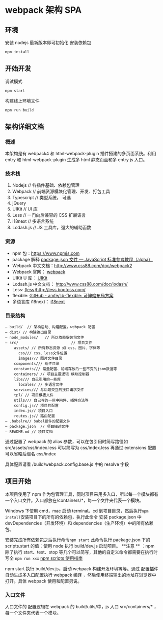 # webpack 架构 SPA

## 环境

安装 nodejs 最新版本即可初始化 安装依赖包

```sh
npm install
```

## 开始开发

调试模式

```sh
npm start
```

构建线上环境文件

```sh
npm run build
```

## 架构详细文档

### 概述

本架构是有 webpack4 和 html-webpack-plugin 插件搭建的多页面系统。利用 entry 和 html-webpack-plugin 生成多 html 静态页面和多 entry js 入口。

### 技术栈

1.  Nodejs // 各插件基础、依赖包管理
2.  Webpack // 前端资源模块化管理、开发、打包工具
3.  Typescript // 类型系统， 可选
4.  jQuery
5.  UIKit // UI 库
6.  Less // 一门向后兼容的 CSS 扩展语言
7.  i18next // 多语言系统
8.  Lodash.js // JS 工具库，强大的辅助函数

### 资源

- npm 包：https://www.npmjs.com
- package 解释 [package.json 文件 — JavaScript 标准参考教程（alpha）](http://javascript.ruanyifeng.com/nodejs/packagejson.html)
- Webpack 中文文档：http://www.css88.com/doc/webpack2
- Webpack 官网： [webpack](https://webpack.js.org/)
- UIKit U 库： [UIKit](https://getuikit.com/docs/introduction)
- Lodash.js 中文文档： http://www.css88.com/doc/lodash/
- Less: [{less}](http://less.bootcss.com/)http://less.bootcss.com/
- flexible: [GitHub - amfe/lib-flexible: 可伸缩布局方案](https://github.com/amfe/lib-flexible)
- 多语言库 i18next： [i18next](https://www.i18next.com/overview/getting-started)

### 目录结构

```
— build/  // 架构启动、构建配置，webpack 配置
— dist/ // 构建输出目录
— node_modules/   // 所以依赖安装包文件
— src/                        // 项目文件
    assets/ // 所有静态资源 如 css、图片、字体等
      css/// css、less文件位置
      images/// 图片文件目录
    components/// 组件目录
    constants/// 常量配置、前端存放的一些不变的json数据等
    containers/ // 项目主要逻辑 模块控制器
    libs/// 自己引用的一些库
	  locales/ // 多语言文件
    services/// 与后端交互的接口请求文件
    tpl/ // 项目模板文件
    utils/// 自己写的一些中间件、插件方法等
    config.js// 项目的配置
    index.js// 项目入口
    routes.js// 路由配置
— .babelre// babel插件的配置文件
— package.json  // 项目描述文件
— README.md // 项目文档
```

通过配置了 webpack 的 alias 参数，可以在包引用时简写路径如 src/assets/css/index.less 可以简写为 css/index.less
再通过 extensions 配置可以省略后缀名 css/index

具体配置请看 /build/webpack.config.base.js 中的 resolve 字段

## 项目开始

本项目使用了 npm 作为包管理工具，同时项目采用多入口，所以每一个模块都有一个入口文件。入口都放在/containers/\*，每一个文件夹代表一个模块。

Windows 下使用 cmd，mac 启动 terminal。cd 到项目目录，然后执行`npm install`安装项目下的所有的依赖包，执行此命令 安装 package.json 中 devDependencies（开发环境）和 dependencies（生产环境）中的所有依赖包。

安装完成所有依赖包之后执行命令`npm start` 此命令执行 package.json 下的 scripts.start 的值：使用 node 执行 build/dev.js 启动项目。
**注意 ** ：npm 除了执行 start、test、stop 等几个可以简写，其他的自定义命令都需要在执行时写全 `npm run xxx` [npm scripts 使用指南](http://www.ruanyifeng.com/blog/2016/10/npm_scripts.html)

npm start 执行 build/dev.js，启动 webpack 构建开发环境等等。通过 配置插件 自动生成多入口配置执行 webpack 编译 ，然后使用终端输出的地址在浏览器中打开。具体 webpack 使用和配置另说。

### 入口文件

入口文件的 配置逻辑在 webpack 的 build/utils/中，js 入口 src/containers/\* ，每一个文件夹代表一个模块。
